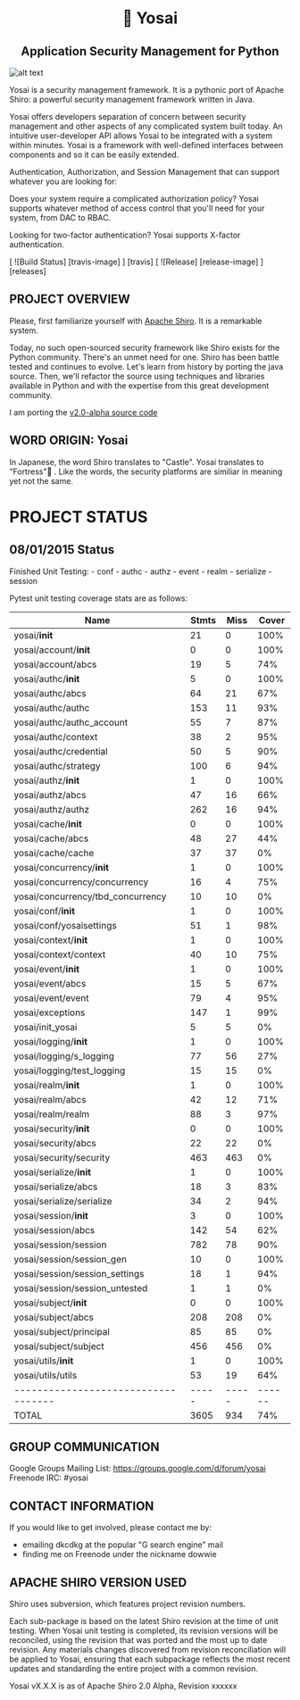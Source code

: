 <h1 align=center>🏯 Yosai</h1>
<h2 align=center>Application Security Management for Python</h2>

![alt text](http://i.imgur.com/QDhDfKN.jpg "Yosai 🏯 ")

Yosai is a security management framework.  It is a pythonic port of Apache Shiro: a powerful security management framework written in Java.

Yosai offers developers separation of concern between security management and other aspects of any complicated system built today.  An intuitive user-developer API allows Yosai to be integrated with a system within minutes.  Yosai is a framework with well-defined interfaces between components and so it can be easily extended.

Authentication, Authorization, and Session Management that can support whatever you are looking for:

Does your system require a complicated authorization policy? Yosai supports whatever method of access control that you'll need for your system, from DAC to RBAC.

Looking for two-factor authentication?  Yosai supports X-factor authentication.

[ ![Build Status] [travis-image] ] [travis]
[ ![Release] [release-image] ] [releases]


PROJECT OVERVIEW
-----------------------------------------------------------------------
Please, first familiarize yourself with [Apache Shiro](http://shiro.apache.org/).  It is a remarkable system.

Today, no such open-sourced security framework like Shiro exists for the Python community.  There's an unmet need for one.  Shiro has been battle tested and continues to evolve.  Let's learn from history by porting the java source.  Then, we'll refactor the source using techniques and libraries available in Python and with the expertise from this great development community.

I am porting the [v2.0-alpha source code](http://svn.apache.org/repos/asf/shiro/branches/2.0-api-design-changes/)


WORD ORIGIN:  Yosai
-----------------------------------------------------------------------
In Japanese, the word Shiro translates to "Castle".  Yosai translates to "Fortress"🏯  . Like the words, the security platforms are similiar in meaning yet not the same.



PROJECT STATUS
==============

08/01/2015 Status
-----------------
Finished Unit Testing:
    - conf
    - authc
    - authz
    - event
    - realm
    - serialize
    - session

Pytest unit testing coverage stats are as follows:

|Name                               |Stmts|Miss | Cover|
|-----------------------------------|-----|-----|------|
| yosai/__init__                    | 21  | 0   | 100% |
| yosai/account/__init__            | 0   | 0   | 100% |
| yosai/account/abcs                | 19  | 5   | 74%  |
| yosai/authc/__init__              | 5   | 0   | 100% |
| yosai/authc/abcs                  | 64  | 21  | 67%  |
| yosai/authc/authc                 | 153 | 11  | 93%  |
| yosai/authc/authc_account         | 55  | 7   | 87%  |
| yosai/authc/context               | 38  | 2   | 95%  |
| yosai/authc/credential            | 50  | 5   | 90%  |
| yosai/authc/strategy              | 100 | 6   | 94%  |
| yosai/authz/__init__              | 1   | 0   | 100% |
| yosai/authz/abcs                  | 47  | 16  | 66%  |
| yosai/authz/authz                 | 262 | 16  | 94%  |
| yosai/cache/__init__              | 0   | 0   | 100% |
| yosai/cache/abcs                  | 48  | 27  | 44%  |
| yosai/cache/cache                 | 37  | 37  | 0%   |
| yosai/concurrency/__init__        | 1   | 0   | 100% |
| yosai/concurrency/concurrency     | 16  | 4   | 75%  |
| yosai/concurrency/tbd_concurrency | 10  | 10  | 0%   |
| yosai/conf/__init__               | 1   | 0   | 100% |
| yosai/conf/yosaisettings          | 51  | 1   | 98%  |
| yosai/context/__init__            | 1   | 0   | 100% |
| yosai/context/context             | 40  | 10  | 75%  |
| yosai/event/__init__              | 1   | 0   | 100% |
| yosai/event/abcs                  | 15  | 5   | 67%  |
| yosai/event/event                 | 79  | 4   | 95%  |
| yosai/exceptions                  | 147 | 1   | 99%  |
| yosai/init_yosai                  | 5   | 5   | 0%   |
| yosai/logging/__init__            | 1   | 0   | 100% |
| yosai/logging/s_logging           | 77  | 56  | 27%  |
| yosai/logging/test_logging        | 15  | 15  | 0%   |
| yosai/realm/__init__              | 1   | 0   | 100% |
| yosai/realm/abcs                  | 42  | 12  | 71%  |
| yosai/realm/realm                 | 88  | 3   | 97%  |
| yosai/security/__init__           | 0   | 0   | 100% |
| yosai/security/abcs               | 22  | 22  | 0%   |
| yosai/security/security           | 463 | 463 | 0%   |
| yosai/serialize/__init__          | 1   | 0   | 100% |
| yosai/serialize/abcs              | 18  | 3   | 83%  |
| yosai/serialize/serialize         | 34  | 2   | 94%  |
| yosai/session/__init__            | 3   | 0   | 100% |
| yosai/session/abcs                | 142 | 54  | 62%  |
| yosai/session/session             | 782 | 78  | 90%  |
| yosai/session/session_gen         | 10  | 0   | 100% |
| yosai/session/session_settings    | 18  | 1   | 94%  |
| yosai/session/session_untested    | 1   | 1   | 0%   |
| yosai/subject/__init__            | 0   | 0   | 100% |
| yosai/subject/abcs                | 208 | 208 | 0%   |
| yosai/subject/principal           | 85  | 85  | 0%   |
| yosai/subject/subject             | 456 | 456 | 0%   |
| yosai/utils/__init__              | 1   | 0   | 100% |
| yosai/utils/utils                 | 53  | 19  | 64%  |
|-----------------------------------|-----|-----|------|
|TOTAL                              |3605 | 934 | 74%  |


GROUP COMMUNICATION
-----------------------------------------------------------------------
Google Groups Mailing List:  https://groups.google.com/d/forum/yosai
Freenode IRC:  #yosai

            
CONTACT INFORMATION
-----------------------------------------------------------------------
If you would like to get involved, please contact me by:
- emailing dkcdkg at the popular "G search engine" mail
- finding me on Freenode under the nickname dowwie

             
APACHE SHIRO VERSION USED
-----------------------------------------------------------------------
Shiro uses subversion, which features project revision numbers.

Each sub-package is based on the latest Shiro revision at the time of unit testing.
When Yosai unit testing is completed, its revision versions will be reconciled,
using the revision that was ported and the most up to date revision.
Any materials changes discovered from revision reconciliation will be 
applied to Yosai, ensuring that each subpackage reflects the most recent updates
and standarding the entire project with a common revision.

Yosai vX.X.X is as of Apache Shiro 2.0 Alpha, Revision xxxxxx      

